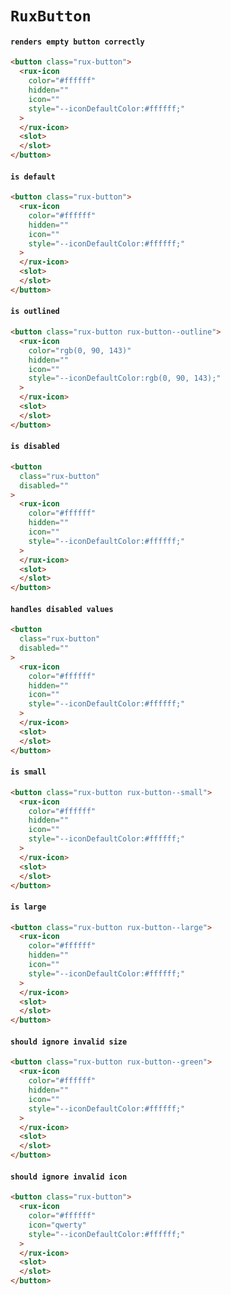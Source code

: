 # `RuxButton`

#### `renders empty button correctly`

```html
<button class="rux-button">
  <rux-icon
    color="#ffffff"
    hidden=""
    icon=""
    style="--iconDefaultColor:#ffffff;"
  >
  </rux-icon>
  <slot>
  </slot>
</button>
```

#### `is default`

```html
<button class="rux-button">
  <rux-icon
    color="#ffffff"
    hidden=""
    icon=""
    style="--iconDefaultColor:#ffffff;"
  >
  </rux-icon>
  <slot>
  </slot>
</button>
```

#### `is outlined`

```html
<button class="rux-button rux-button--outline">
  <rux-icon
    color="rgb(0, 90, 143)"
    hidden=""
    icon=""
    style="--iconDefaultColor:rgb(0, 90, 143);"
  >
  </rux-icon>
  <slot>
  </slot>
</button>
```

#### `is disabled`

```html
<button
  class="rux-button"
  disabled=""
>
  <rux-icon
    color="#ffffff"
    hidden=""
    icon=""
    style="--iconDefaultColor:#ffffff;"
  >
  </rux-icon>
  <slot>
  </slot>
</button>
```

#### `handles disabled values`

```html
<button
  class="rux-button"
  disabled=""
>
  <rux-icon
    color="#ffffff"
    hidden=""
    icon=""
    style="--iconDefaultColor:#ffffff;"
  >
  </rux-icon>
  <slot>
  </slot>
</button>
```

#### `is small`

```html
<button class="rux-button rux-button--small">
  <rux-icon
    color="#ffffff"
    hidden=""
    icon=""
    style="--iconDefaultColor:#ffffff;"
  >
  </rux-icon>
  <slot>
  </slot>
</button>
```

#### `is large`

```html
<button class="rux-button rux-button--large">
  <rux-icon
    color="#ffffff"
    hidden=""
    icon=""
    style="--iconDefaultColor:#ffffff;"
  >
  </rux-icon>
  <slot>
  </slot>
</button>
```

#### `should ignore invalid size`

```html
<button class="rux-button rux-button--green">
  <rux-icon
    color="#ffffff"
    hidden=""
    icon=""
    style="--iconDefaultColor:#ffffff;"
  >
  </rux-icon>
  <slot>
  </slot>
</button>
```

#### `should ignore invalid icon`

```html
<button class="rux-button">
  <rux-icon
    color="#ffffff"
    icon="qwerty"
    style="--iconDefaultColor:#ffffff;"
  >
  </rux-icon>
  <slot>
  </slot>
</button>
```

